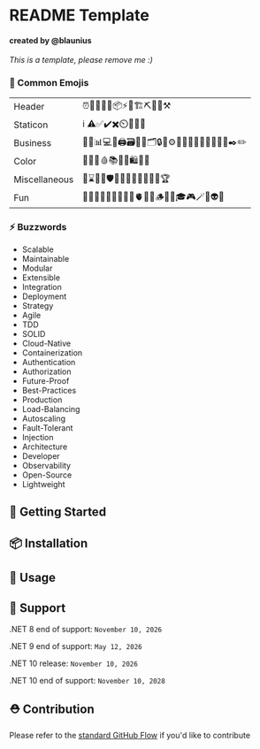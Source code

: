 # README Template
#### created by @blaunius
*This is a template, please remove me :)*

### 📌 Common Emojis

|  |  |
|--|--|
|Header | ⏰🧲🚀🎯🧬📦⚡📝🏗️⛏️📐🎨⚒️ |
| Staticon |  ℹ️ ⚠️✅✔️✖️⏲️📌⛓️‍💥 |
|Business | 🧾📖📊💻💾🖨️🗃️📂📁🗂️🔒🔐⚙️🔗📱👤👨🏼‍💻💵💸📨✒️✏️ |
|Color |  📕📍🎈🩸📚📗📘🛍️📒📙 |
|Miscellaneous|📏⌛🔎✨🛡️🥏💡🎊🎁🥇🥈🥉🏅🏆|
|Fun| 🧩🧪🧽👑🤖🗿👀🎲🧠🫀🐞🎆🪵👾🎢🎓🎮🪄😎👽🐱  |

### ⚡ Buzzwords

- Scalable
- Maintainable
- Modular
- Extensible
- Integration
- Deployment
- Strategy
- Agile
- TDD
- SOLID
- Cloud-Native
- Containerization
- Authentication
- Authorization
- Future-Proof
- Best-Practices
- Production
- Load-Balancing
- Autoscaling
- Fault-Tolerant
- Injection
- Architecture
- Developer
- Observability
- Open-Source
- Lightweight

## 🚀 Getting Started

## 📦 Installation

## 🎯 Usage

## 🦾 Support

.NET 8 end of support:  `November 10, 2026`

.NET 9 end of support:  `May 12, 2026` 

.NET 10 release:        `November 10, 2026`

.NET 10 end of support: `November 10, 2028`


## ⛑️ Contribution

Please refer to the [standard GitHub Flow](https://docs.github.com/en/get-started/using-github/github-flow) if you'd like to contribute

